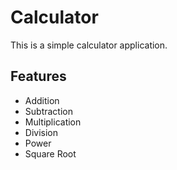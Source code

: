 # Calculator

This is a simple calculator application.

## Features
- Addition
- Subtraction
- Multiplication
- Division
- Power
- Square Root
